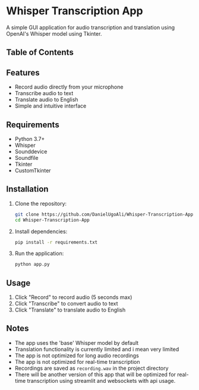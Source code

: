 # Whisper Transcription App

A simple GUI application for audio transcription and translation using OpenAI's Whisper model using Tkinter.

## Table of Contents

## Features

- Record audio directly from your microphone
- Transcribe audio to text
- Translate audio to English
- Simple and intuitive interface

## Requirements

- Python 3.7+
- Whisper
- Sounddevice
- Soundfile
- Tkinter
- CustomTkinter

## Installation

1. Clone the repository:

   ```bash
   git clone https://github.com/DanielUgoAli/Whisper-Transcription-App.git
   cd Whisper-Transcription-App
   ```

2. Install dependencies:

   ```bash
   pip install -r requirements.txt
   ```

3. Run the application:

   ```bash
   python app.py
   ```

## Usage

1. Click "Record" to record audio (5 seconds max)
2. Click "Transcribe" to convert audio to text
3. Click "Translate" to translate audio to English

## Notes

- The app uses the 'base' Whisper model by default
- Translation functionality is currently limited and i mean very limited
- The app is not optimized for long audio recordings
- The app is not optimized for real-time transcription
- Recordings are saved as `recording.wav` in the project directory
- There will be another version of this app that will be optimized for real-time transcription using streamlit and websockets with api usage.
